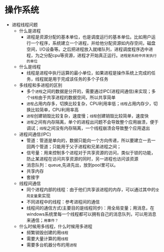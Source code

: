操作系统
===
* 进程线程问题
  * 什么是进程
    * 进程是资源分配的基本单位，也是调度运行的基本单位。比如用户运行一个程序，系统建立一个进程，并给他分配资源如内存空间，磁盘空间，I/O设备等。之后把进程放入就绪队列，进程调度程序选中进程，为之分配cpu等资源，进程才开始真正运行。`进程是系统中并发执行的单位`
  * 什么是线程
    * 线程是进程中执行运算的最小单位，如果进程是操作系统上完成的任务，线程就是用于完成该任务的多个子任务
  * 多线程和多进程的区别
    * 多个`进程`之间的数据是分开的，需要通过IPC(进程间通信)来实现；多个`线程`由于共享进程的数据空间，所以共享简单
    * `进程`占用内存多，切换比较复杂，CPU利用率低；`线程`占用内存少，切换比较简单，CPU利用率高
    * `进程`创建销毁比较复杂，速度慢；`线程`创建销毁比较简单，速度快
    * `进程`之间有内存隔离，单个的进程出问题不会导致整个应用崩溃，便于调试；`线程`之间没有内存隔离，一个线程崩溃会导致整个应用退出
  * 进程间通信(IPC)
    * 管道：管道是单向的，数据只能向一个方向传递，所以要建立一去一回两个管道；只能用于父子进程和兄弟进程之间；
    * 信号量：用来控制多个进程对于共享资源的访问，类似于锁的功能，防止某进程在访问共享资源的同时，另一进程也访问该资源
    * 消息队列：queue,先进先出，放到pool里可以。
    * 共享内存
    * 套接字
  * 线程间通信
    * 同个进程内部的线程：由于他们共享该进程的内存，可以通过其中的`全局变量`来实现
    * 不同进程中的线程：参考进程间的通信
    * 线程间的通信方式(主要目的是线程同步)：用全局变量；用消息，在windows系统里每一个线程都可以拥有自己的消息队列，可以用消息来通信；`用事件？`
  * 什么时候用多线程，什么时候用多进程
    * 频繁销毁创建的用`线程`
    * 需要大量计算的用`线程`
    * 需要多台机器分布的用`进程`
    
